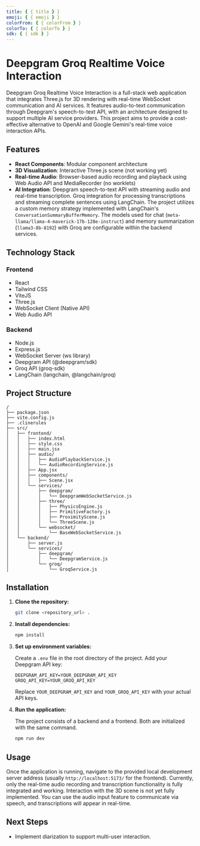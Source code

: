 ```yaml
---
title: { { title } }
emoji: { { emoji } }
colorFrom: { { colorFrom } }
colorTo: { { colorTo } }
sdk: { { sdk } }
---
```


# Deepgram Groq Realtime Voice Interaction

Deepgram Groq Realtime Voice Interaction is a full-stack web application that integrates Three.js for 3D rendering with real-time WebSocket communication and AI services. It features audio-to-text communication through Deepgram's speech-to-text API, with an architecture designed to support multiple AI service providers. This project aims to provide a cost-effective alternative to OpenAI and Google Gemini's real-time voice interaction APIs.

## Features

- **React Components**: Modular component architecture
- **3D Visualization**: Interactive Three.js scene (not working yet)
- **Real-time Audio**: Browser-based audio recording and playback using Web Audio API and MediaRecorder (no worklets)
- **AI Integration**: Deepgram speech-to-text API with streaming audio and real-time transcription. Groq integration for processing transcriptions and streaming complete sentences using LangChain. The project utilizes a custom memory strategy implemented with LangChain's `ConversationSummaryBufferMemory`. The models used for chat (`meta-llama/llama-4-maverick-17b-128e-instruct`) and memory summarization (`llama3-8b-8192`) with Groq are configurable within the backend services.

## Technology Stack

### Frontend

- React
- Tailwind CSS
- ViteJS
- Three.js
- WebSocket Client (Native API)
- Web Audio API

### Backend

- Node.js
- Express.js
- WebSocket Server (ws library)
- Deepgram API (@deepgram/sdk)
- Groq API (groq-sdk)
- LangChain (langchain, @langchain/groq)

## Project Structure

```
/
├── package.json
├── vite.config.js
├── .clinerules
├── src/
│   ├── frontend/
│   │   ├── index.html
│   │   ├── style.css
│   │   ├── main.jsx
│   │   ├── audio/
│   │   │   ├── AudioPlaybackService.js
│   │   │   └── AudioRecordingService.js
│   │   ├── App.jsx
│   │   ├── components/
│   │   │   ├── Scene.jsx
│   │   └── services/
│   │       ├── deepgram/
│   │       │   └── DeepgramWebSocketService.js
│   │       ├── three/
│   │       │   ├── PhysicsEngine.js
│   │       │   ├── PrimitiveFactory.js
│   │       │   ├── ProximityScene.js
│   │       │   └── ThreeScene.js
│   │       └── websocket/
│   │           └── BaseWebSocketService.js
│   └── backend/
│       ├── server.js
│       └── services/
│           ├── deepgram/
│           │   └── DeepgramService.js
│           └── groq/
│               └── GroqService.js
```

## Installation

1. **Clone the repository:**

   ```bash
   git clone <repository_url> .
   ```

2. **Install dependencies:**

   ```bash
   npm install
   ```

3. **Set up environment variables:**

   Create a `.env` file in the root directory of the project. Add your Deepgram API key:

   ```env
   DEEPGRAM_API_KEY=YOUR_DEEPGRAM_API_KEY
   GROQ_API_KEY=YOUR_GROQ_API_KEY
   ```

   Replace `YOUR_DEEPGRAM_API_KEY` and `YOUR_GROQ_API_KEY` with your actual API keys.

4. **Run the application:**

   The project consists of a backend and a frontend. Both are initialized with the same command.

   ```bash
   npm run dev
   ```

## Usage

Once the application is running, navigate to the provided local development server address (usually `http://localhost:5173/` for the frontend). Currently, only the real-time audio recording and transcription functionality is fully integrated and working. Interaction with the 3D scene is not yet fully implemented. You can use the audio input feature to communicate via speech, and transcriptions will appear in real-time.

## Next Steps

- Implement diarization to support multi-user interaction.
